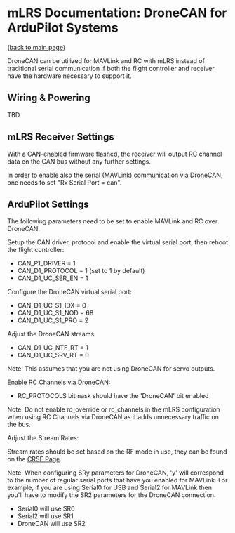 # mLRS Documentation: DroneCAN for ArduPilot Systems #

([back to main page](../README.md))

DroneCAN can be utilized for MAVLink and RC with mLRS instead of traditional serial communication if both the flight controller and receiver have the hardware necessary to support it.

## Wiring & Powering

TBD

## mLRS Receiver Settings

With a CAN-enabled firmware flashed, the receiver will output RC channel data on the CAN bus without any further settings.

In order to enable also the serial (MAVLink) communication via DroneCAN, one needs to set "Rx Serial Port = can".

## ArduPilot Settings

The following parameters need to be set to enable MAVLink and RC over DroneCAN.

Setup the CAN driver, protocol and enable the virtual serial port, then reboot the flight controller:

- CAN_P1_DRIVER = 1
- CAN_D1_PROTOCOL = 1 (set to 1 by default)
- CAN_D1_UC_SER_EN = 1

Configure the DroneCAN virtual serial port:

- CAN_D1_UC_S1_IDX = 0
- CAN_D1_UC_S1_NOD = 68
- CAN_D1_UC_S1_PRO = 2

Adjust the DroneCAN streams:

- CAN_D1_UC_NTF_RT = 1
- CAN_D1_UC_SRV_RT = 0

Note: This assumes that you are not using DroneCAN for servo outputs.

Enable RC Channels via DroneCAN:

- RC_PROTOCOLS bitmask should have the 'DroneCAN' bit enabled

Note: Do not enable rc_override or rc_channels in the mLRS configuration when using RC Channels via DroneCAN as it adds unnecessary traffic on the bus.

Adjust the Stream Rates:

Stream rates should be set based on the RF mode in use, they can be found on the [CRSF Page](CRSF.md#stream-rates).

Note: When configuring SRy parameters for DroneCAN, 'y' will correspond to the number of regular serial ports that have you enabled for MAVLink.  For example, if you are using Serial0 for USB and Serial2 for MAVLink then you'll have to modify the SR2 parameters for the DroneCAN connection.

- Serial0 will use SR0
- Serial2 will use SR1
- DroneCAN will use SR2
